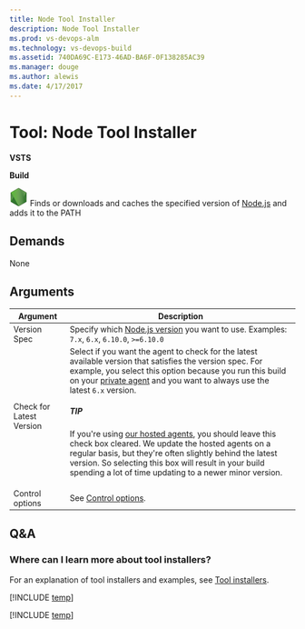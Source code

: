 ```yaml
---
title: Node Tool Installer
description: Node Tool Installer
ms.prod: vs-devops-alm
ms.technology: vs-devops-build
ms.assetid: 740DA69C-E173-46AD-BA6F-0F138285AC39
ms.manager: douge
ms.author: alewis
ms.date: 4/17/2017
---
```


# Tool: Node Tool Installer

**VSTS**

**Build**

![icon](_img/node.png) Finds or downloads and caches the specified version of [Node.js](https://nodejs.org/) and adds it to the PATH

## Demands

None

## Arguments

| Argument | Description |
|----------|-------------|
| Version Spec | Specify which [Node.js version](https://nodejs.org/en/download/releases/) you want to use. Examples: `7.x`, `6.x`, `6.10.0`, `>=6.10.0` |
| Check for Latest Version | Select if you want the agent to check for the latest available version that satisfies the version spec. For example, you select this option because you run this build on your [private agent](../../concepts/agents/agents.md#install) and you want to always use the latest `6.x` version. <div class="tip"><h5>TIP</h5><p>If you're using [our hosted agents](../../concepts/agents/hosted.md), you should leave this check box cleared. We update the hosted agents on a regular basis, but they're often slightly behind the latest version. So selecting this box will result in your build spending a lot of time updating to a newer minor version.</p></div>|
| Control options | See [Control options](../../concepts/process/tasks.md#controloptions). |


## Q&A
<!-- BEGINSECTION class="md-qanda" -->

### Where can I learn more about tool installers?

For an explanation of tool installers and examples, see [Tool installers](../../concepts/process/tasks.md#tool-installers).

[!INCLUDE [temp](../../_shared/qa-agents.md)]

[!INCLUDE [temp](../../_shared/qa-versions.md)]

<!-- ENDSECTION -->

